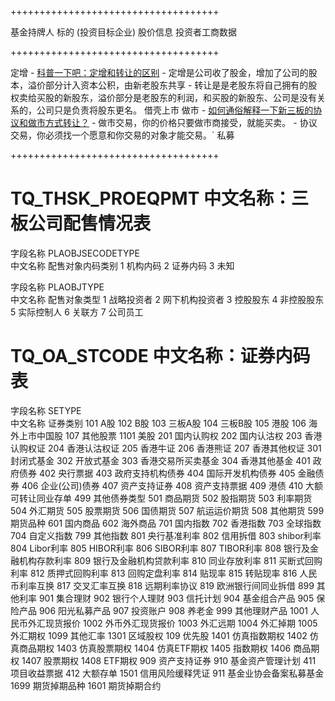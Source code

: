 ++++++++++++++++++++++++++++++++++++

基金持牌人
标的 (投资目标企业)
股价信息
投资者工商数据

++++++++++++++++++++++++++++++++++++

定增
    - [科普一下吧：定增和转让的区别](http://guba.eastmoney.com/news,430057,159228632.html)
        - 定增是公司收了股金，增加了公司的股本，溢价部分计入资本公积，由新老股东共享
        - 转让是是老股东将自己拥有的股权卖给买股的新股东，溢价部分是老股东的利润，和买股的新股东、公司是没有关系的，公司只是负责将股东更名。
借壳上市
做市
    - [如何通俗解释一下新三板的协议和做市方式转让？](http://www.zhihu.com/question/23534853)
        - 做市交易，你的价格只要做市商接受，就能买卖。
        - 协议交易，你必须找一个愿意和你交易的对象才能交易。`
私募

++++++++++++++++++++++++++++++++++++

# TQ_THSK_PROEQPMT    中文名称：三板公司配售情况表

字段名称	PLAOBJSECODETYPE	  
中文名称	配售对象内码类别
1	    机构内码
2		证券内码
3		未知


字段名称	PLAOBJTYPE	  
中文名称	配售对象类型
1		战略投资者
2		网下机构投资者
3		控股股东
4		非控股股东
5		实际控制人
6		关联方
7		公司员工

# TQ_OA_STCODE    中文名称：证券内码表

字段名称	SETYPE	  
中文名称	证券类别
101		A股
102		B股
103		三板A股
104		三板B股
105		港股
106		海外上市中国股
107		其他股票
1101		美股
201		国内认购权
202		国内认沽权
203		香港认购权证
204		香港认沽权证
205		香港牛证
206		香港熊证
207		香港其他权证
301		封闭式基金
302		开放式基金
303		香港交易所买卖基金
304		香港其他基金
401		政府债券
402		央行票据
403		政府支持机构债券
404		国际开发机构债券
405		金融债券
406		企业(公司)债券
407		资产支持证券
408		资产支持票据
409		港债
410		大额可转让同业存单
499		其他债券类型
501		商品期货
502		股指期货
503		利率期货
504		外汇期货
505		股票期货
506		国债期货
507		航运运价期货
508		其他期货
599		期货品种
601		国内商品
602		海外商品
701		国内指数
702		香港指数
703		全球指数
704		自定义指数
799		其他指数
801		央行基准利率
802		信用拆借
803		shibor利率
804		Libor利率
805		HIBOR利率
806		SIBOR利率
807		TIBOR利率
808		银行及金融机构存款利率
809		银行及金融机构贷款利率
810		同业存放利率
811		买断式回购利率
812		质押式回购利率
813		回购定盘利率
814		贴现率
815		转贴现率
816		人民币利率互换
817		交叉汇率互换
818		远期利率协议
819		欧洲银行间同业拆借
899		其他利率
901		集合理财
902		银行个人理财
903		信托计划
904		基金组合产品
905		保险产品
906		阳光私募产品
907		投资账户
908		养老金
999		其他理财产品
1001		人民币外汇现货报价
1002		外币外汇现货报价
1003		外汇远期
1004		外汇掉期
1005		外汇期权
1099		其他汇率
1301		区域股权
109		优先股
1401		仿真指数期权
1402		仿真商品期权
1403		仿真股票期权
1404		仿真ETF期权
1405		指数期权
1406		商品期权
1407		股票期权
1408		ETF期权
909		资产支持证券
910		基金资产管理计划
411		项目收益票据
412		大额存单
1501		信用风险缓释凭证
911		基金业协会备案私募基金
1699		期货掉期品种
1601		期货掉期合约